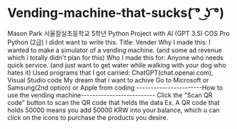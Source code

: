 # Vending-machine-that-sucks( ͡° ͜ʖ ͡°)
Mason Park 
서울잠실초등학교 5학년
Python Project with AI (GPT 3.5)
COS Pro Python (2급) I didnt want to write this.
Title: Vender
Why I made this: I wanted to make a simulator of a vending machine. (and some ad revenue which i totally didn't plan for this)
Who I made this for: Anyone who needs quick service. (and just want to get water while walking with your dog who hates it)
Used programs that I got carried: ChatGPT(chat.openai.com), Visual Studio code
My dream that i want to achive Go to Microsoft or Samsung(2nd option) or Apple from coding
-----------------------How to use the vending machine--------------------------
Click the "Scan QR code" button to scan the QR code that helds the data <NUMBER>
Ex. A QR code that holds 50000 means you add 50000 KRW into your balance, which u can click on the icons to purchase the products you desire.
